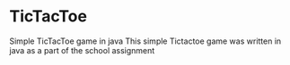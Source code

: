 # TicTacToe
Simple TicTacToe game in java
This simple Tictactoe game was written in java as a part of the school assignment
